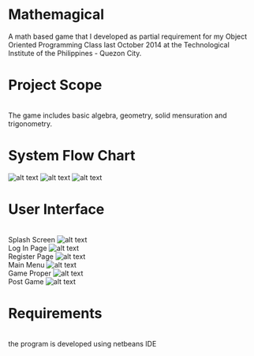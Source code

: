 # Mathemagical
A math based game that I developed as partial requirement for my Object Oriented Programming Class last October 2014 at the Technological Institute of the Philippines - Quezon City.

# Project Scope
<br> The game includes basic algebra, geometry, solid mensuration and trigonometry.

# System Flow Chart
![alt text](https://github.com/paul028/Mathemagical/blob/master/Mathemagical/f1.png)
![alt text](https://github.com/paul028/Mathemagical/blob/master/Mathemagical/f2.png)
![alt text](https://github.com/paul028/Mathemagical/blob/master/Mathemagical/f3.png)
# User Interface
<br>Splash Screen
![alt text](https://github.com/paul028/Mathemagical/blob/master/Mathemagical/splash.jpg)
<br>Log In Page
![alt text](https://github.com/paul028/Mathemagical/blob/master/Mathemagical/login.jpg)
<br>Register Page
![alt text](https://github.com/paul028/Mathemagical/blob/master/Mathemagical/register.jpg)
<br>Main Menu
![alt text](https://github.com/paul028/Mathemagical/blob/master/Mathemagical/main%20menu.jpgg)
<br>Game Proper
![alt text](https://github.com/paul028/Mathemagical/blob/master/Mathemagical/game%20proper.jpg)
<br>Post Game
![alt text](https://github.com/paul028/Mathemagical/blob/master/Mathemagical/post%20game.jpg)

# Requirements
<br> the program is developed using netbeans IDE
